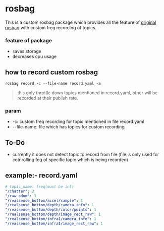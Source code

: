 # rosbag
This is a custom rosbag package which provides all the feature of [original rosbag](http://wiki.ros.org/rosbag/Commandline) with custom freq recording of topics.

### feature of package
* saves storage
* decreases cpu usage

## how to record custom rosbag
```shell
rosbag record -c --file-name record.yaml -a
```
> this only throttle down topics mentioned in record.yaml, other will be recorded at their publish rate.
### param 
* -c: custom freq recording for topic mentioned in file record.yaml
* --file-name: file which has topics for custom recording

## To-Do
* currently it does not detect topic to record from file (file is only used for cotnrolling feq of specific topic which is being recorded)


## example:- record.yaml
```yaml
# topic_name: freq(must be int)
"/chatter": 2
"/raw_odom": 1
"/realsense_bottom/accel/sample": 1
"/realsense_bottom/depth/camera_info": 1
"/realsense_bottom/depth/color/points": 1
"/realsense_bottom/depth/image_rect_raw": 1
"/realsense_bottom/infra1/camera_info": 1
"/realsense_bottom/infra1/image_rect_raw": 1
```
